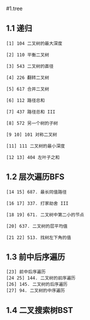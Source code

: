 #1.tree
## 1.1 递归
    [1] 104 二叉树的最大深度
    
    [2] 110 平衡二叉树
    
    [3] 543 二叉树的直径
    
    [4] 226 翻转二叉树
    
    [5] 617 合并二叉树
    
    [6] 112 路径总和
    
    [7] 437 路径总和 III
    
    [8] 572 另一个树的子树
    
    [9 10] 101 对称二叉树
    
    [11] 111 二叉树的最小深度
    
    [12 13] 404 左叶子之和
    
## 1.2 层次遍历BFS
    [14 15] 687. 最长同值路径
    
    [16 17] 337. 打家劫舍 III
    
    [18 19] 671. 二叉树中第二小的节点
    
    [20] 637. 二叉树的层平均值
    
    [21 22] 513. 找树左下角的值

## 1.3 前中后序遍历
    [23] 前中后序遍历
    [24 25] 144. 二叉树的前序遍历
    [26] 145. 二叉树的后序遍历
    [27] 94. 二叉树的中序遍历
    
## 1.4 二叉搜索树BST
